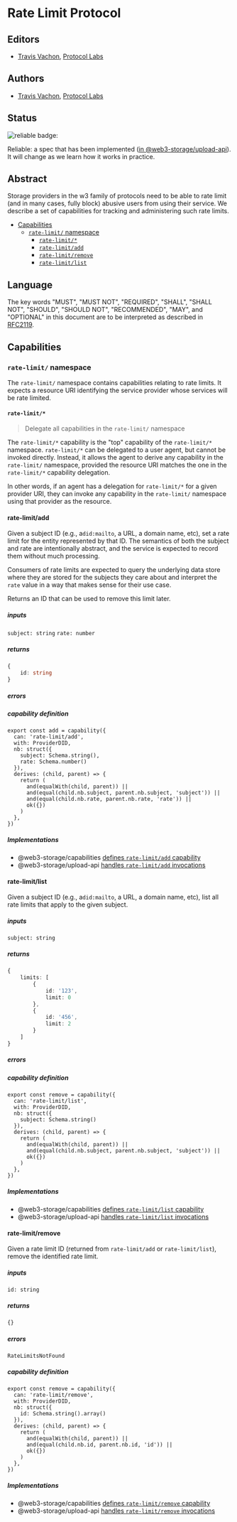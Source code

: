 # Rate Limit Protocol

## Editors

- [Travis Vachon](https://github.com/travis), [Protocol Labs](https://protocol.ai/)

## Authors

- [Travis Vachon](https://github.com/travis), [Protocol Labs](https://protocol.ai/)

## Status

![reliable badge](https://img.shields.io/badge/status-reliable-green.svg?style=flat-square):

Reliable:
a spec that has been implemented ([in @web3-storage/upload-api](https://github.com/web3-storage/w3up/blob/main/packages/upload-api/src/rate-limit.js)). It will change as we learn how it works in practice.

## Abstract

Storage providers in the w3 family of protocols need to be able to rate limit (and in many cases, fully block) abusive users
from using their service. We describe a set of capabilities for tracking and administering such rate limits.

- [Capabilities](#capabilities)
  - [`rate-limit/` namespace](#rate-limit-namespace)
    - [`rate-limit/*`](#rate-limit)
    - [`rate-limit/add`](#rate-limitadd)
    - [`rate-limit/remove`](#rate-limitremove)
    - [`rate-limit/list`](#rate-limitlist)

## Language

The key words "MUST", "MUST NOT", "REQUIRED", "SHALL", "SHALL NOT", "SHOULD", "SHOULD NOT", "RECOMMENDED", "MAY", and "OPTIONAL" in this document are to be interpreted as described in [RFC2119](https://datatracker.ietf.org/doc/html/rfc2119).

## Capabilities

### `rate-limit/` namespace

The `rate-limit/` namespace contains capabilities relating to rate limits. It expects a resource URI identifying the service provider whose services
will be rate limited.

#### `rate-limit/*`

> Delegate all capabilities in the `rate-limit/` namespace

The `rate-limit/*` capability is the "top" capability of the `rate-limit/*` namespace. `rate-limit/*` can be delegated to a user agent, but cannot be invoked directly. Instead, it allows the agent to derive any capability in the `rate-limit/` namespace, provided the resource URI matches the one in the `rate-limit/*` capability delegation.

In other words, if an agent has a delegation for `rate-limit/*` for a given provider URI, they can invoke any capability in the `rate-limit/` namespace using that provider as the resource.

#### rate-limit/add

Given a subject ID (e.g., a`did:mailto`, a URL, a domain name, etc), set a rate limit for the entity represented by that ID. The semantics of both the subject and rate are intentionally abstract, and the service is expected to record them without much processing.

Consumers of rate limits are expected to query the underlying data store where they are stored for the subjects they care about and interpret the `rate` value in a way that makes sense for their use case.

Returns an ID that can be used to remove this limit later.

##### inputs

`subject: string`
`rate: number`

##### returns

```typescript
{
    id: string
}
```

##### errors

##### capability definition

```javascript=
export const add = capability({
  can: 'rate-limit/add',
  with: ProviderDID,
  nb: struct({
    subject: Schema.string(),
    rate: Schema.number()
  }),
  derives: (child, parent) => {
    return (
      and(equalWith(child, parent)) ||
      and(equal(child.nb.subject, parent.nb.subject, 'subject')) ||
      and(equal(child.nb.rate, parent.nb.rate, 'rate')) ||
      ok({})
    )
  },
})
```

##### Implementations

* @web3-storage/capabilities [defines `rate-limit/add` capability](https://github.com/web3-storage/w3up/blob/3244a26ac10fb76858903f5271111d350cca05e8/packages/capabilities/src/rate-limit.js#L20)
* @web3-storage/upload-api [handles `rate-limit/add` invocations](https://github.com/web3-storage/w3up/blob/3244a26ac10fb76858903f5271111d350cca05e8/packages/upload-api/src/rate-limit.js#L10)

#### rate-limit/list

Given a subject ID (e.g., a`did:mailto`, a URL, a domain name, etc), list all rate limits that apply to the given subject.

##### inputs

`subject: string`

##### returns

```typescript
{
    limits: [
        {
            id: '123',
            limit: 0
        },
        {
            id: '456',
            limit: 2
        }
    ]
}
```

##### errors

##### capability definition

```javascript=
export const remove = capability({
  can: 'rate-limit/list',
  with: ProviderDID,
  nb: struct({
    subject: Schema.string()
  }),
  derives: (child, parent) => {
    return (
      and(equalWith(child, parent)) ||
      and(equal(child.nb.subject, parent.nb.subject, 'subject')) ||
      ok({})
    )
  },
})
```
##### Implementations

* @web3-storage/capabilities [defines `rate-limit/list` capability](https://github.com/web3-storage/w3up/blob/3244a26ac10fb76858903f5271111d350cca05e8/packages/capabilities/src/rate-limit.js#L58)
* @web3-storage/upload-api [handles `rate-limit/list` invocations](https://github.com/web3-storage/w3up/blob/3244a26ac10fb76858903f5271111d350cca05e8/packages/upload-api/src/rate-limit.js#L12)

#### rate-limit/remove

Given a rate limit ID (returned from `rate-limit/add` or `rate-limit/list`), remove the identified rate limit.

##### inputs

`id: string`

##### returns

```typescript
{}
```

##### errors

`RateLimitsNotFound`

##### capability definition

```javascript=
export const remove = capability({
  can: 'rate-limit/remove',
  with: ProviderDID,
  nb: struct({
    id: Schema.string().array()
  }),
  derives: (child, parent) => {
    return (
      and(equalWith(child, parent)) ||
      and(equal(child.nb.id, parent.nb.id, 'id')) ||
      ok({})
    )
  },
})
```

##### Implementations

* @web3-storage/capabilities [defines `rate-limit/remove` capability](https://github.com/web3-storage/w3up/blob/3244a26ac10fb76858903f5271111d350cca05e8/packages/capabilities/src/rate-limit.js#L40)
* @web3-storage/upload-api [handles `rate-limit/remove` invocations](https://github.com/web3-storage/w3up/blob/3244a26ac10fb76858903f5271111d350cca05e8/packages/upload-api/src/rate-limit.js#L11)

